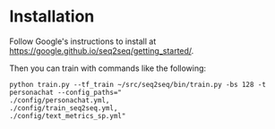 
# Installation

Follow Google's instructions to install at https://google.github.io/seq2seq/getting_started/.

Then you can train with commands like the following:
```
python train.py --tf_train ~/src/seq2seq/bin/train.py -bs 128 -t personachat --config_paths="
./config/personachat.yml,
./config/train_seq2seq.yml,
./config/text_metrics_sp.yml"
```
